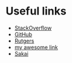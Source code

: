 Useful links
============

- [StackOverflow](www.stackoverflow.com)
- [GitHub](www.github.com)
- [Rutgers](www.rutgers.edu)
- [my awesome link](http://rci.rutgers.edu/~erb102/)
- [Sakai](https://sakai.rutgers.edu/portal)

